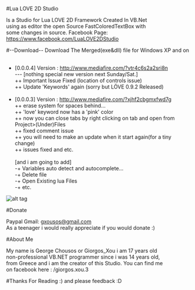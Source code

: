 #Lua LOVE 2D Studio

Is a Studio for Lua LOVE 2D Framework Created In VB.Net<br/>
using as editor the open Source FastColoredTextBox with <br/>
some changes in source. Facebook Page:<br/>
https://www.facebook.com/LuaLOVE2DStudio

#--Download--
Download The Merged(exe&dll) file for Windows XP and on<br/><br/>
- [0.0.0.4] Version : http://www.mediafire.com/?vtr4c6s2a2sri8n<br/>
--- [nothing special new version next Sunday/Sat.]<br/>
++ Important Issue Fixed (location of controls issue)<br/>
++ Update 'Keywords' again (sorry but LÖVE 0.9.2 Released)<br/><br/>
- [0.0.0.3] Version : http://www.mediafire.com/?xjhf2cbgmxfwd7g<br/>
++ erase system for spaces behind...<br/>
++ 'love' keyword now has a 'pink' color<br/>
++ now you can close tabs by right clicking on tab and open from Project>(Under)Files<br/>
++ fixed comment issue<br/>
++ you will need to make an update when it start again(for a tiny change)<br/>
++ issues fixed and etc.<br/><br/>
  [and i am going to add]<br/>
-+ Variables auto detect and autocomplete...<br/>
-+ Delete file<br/>
-+ Open Existing lua Files<br/>
-+ etc.<br/>

![alt tag](http://i.imgur.com/M7NUD2K.png)

#Donate

Paypal Gmail: gxousos@gmail.com<br/>
As a teenager i would really appreciate if you would donate  :) 

#About Me

My name is George Chousos or Giorgos_Xou i am 17 years old<br/>
non-professional VB.NET programmer since i was  14 years old, <br/>
from Greece and i am the creator of this Studio. You can find me <br/>
on facebook here : /giorgos.xou.3 


#Thanks For Reading :)
and please feedback :D
